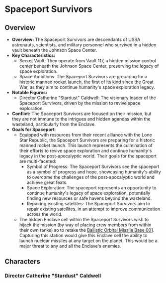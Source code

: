 # Spaceport Survivors

## Overview
- **Overview:** The Spaceport Survivors are descendants of USSA astronauts, scientists, and military personnel who
  survived in a hidden vault beneath the Johnson Space Center.
- **Key Characteristics:**
    - Secret Vault: They operate from Vault 117, a hidden mission control center beneath the Johnson Space Center,
      preserving the legacy of space exploration.
    - Space Ambitions: The Spaceport Survivors are preparing for a historic manned rocket launch, the first of its kind
      since the Great War, as they aim to continue humanity's space exploration legacy.
- **Notable Figures:**
    - Director Catherine "Stardust" Caldwell: The visionary leader of the Spaceport Survivors, driven by the mission to
      revive space exploration.
- **Conflict:** The Spaceport Survivors are focused on their mission, but they are not immune to the intrigues and
  hidden agendas within the wasteland, particularly from the Enclave.
- **Goals for Spaceport**:
    - Equipped with resources from their recent alliance with the Lone Star Republic, the Spaceport Survivors are
      preparing for a historic manned rocket launch. This launch represents the culmination of their efforts to revive
      space exploration and continue humanity's legacy in the post-apocalyptic world. Their goals for the spaceport are
      multi-faceted:
        - Symbol of Progress: The Spaceport Survivors see the spaceport as a symbol of progress and hope, showcasing
          humanity's ability to overcome the challenges of the post-apocalyptic world and achieve great feats.
        - Space Exploration: The spaceport represents an opportunity to continue humanity's legacy of space exploration,
          potentially finding new resources or safe havens beyond the wasteland.
        - Repairing existing satellites: The Spaceport Survivors aim to repair existing satellites, in an attempt to
          improve communication across the world.
    - The hidden Enclave cell within the Spaceport Survivors wish to hijack the mission (by way of placing crew members
      from within their own ranks) so to retake the 
      [Ballistic Orbital Missile Base 001](https://fallout.fandom.com/wiki/Ballistic_Orbital_Missile_Base_001).
      Capturing this station would give this Enclave cell the ability to launch nuclear missiles at any target on the
      planet. This would be a major threat to any and all the Enclave's enemies.

## Characters
### Director Catherine "Stardust" Caldwell
